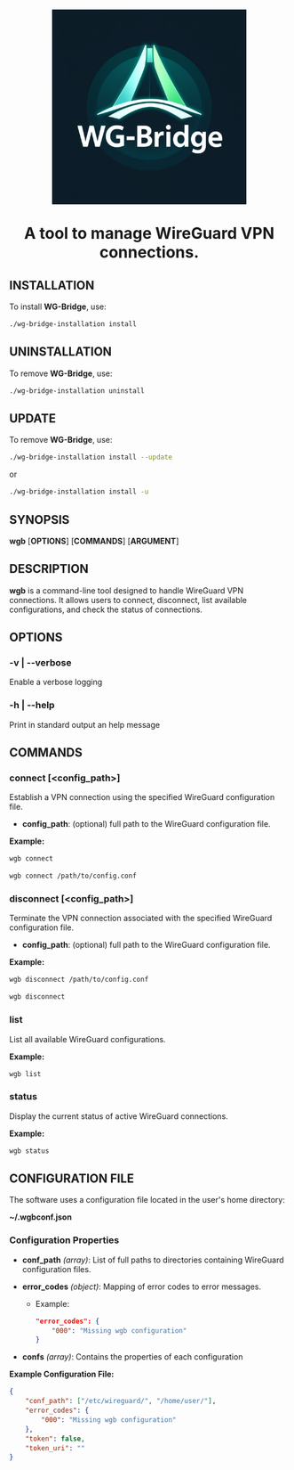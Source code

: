 <h1 style="text-align: center">
<img alt="logo" src="./assets/logo_wgb.jpg" width=350/>
<p align=center>A tool to manage WireGuard VPN connections.</p>
</h1>

## INSTALLATION

To install **WG-Bridge**, use:

```sh
./wg-bridge-installation install
```

## UNINSTALLATION

To remove **WG-Bridge**, use:

```sh
./wg-bridge-installation uninstall
```

## UPDATE

To remove **WG-Bridge**, use:

```sh
./wg-bridge-installation install --update
```

or

```sh
./wg-bridge-installation install -u
```

## SYNOPSIS

**wgb** [**OPTIONS**] [**COMMANDS**] [**ARGUMENT**]

## DESCRIPTION

**wgb** is a command-line tool designed to handle WireGuard VPN
connections. It allows users to connect, disconnect, list available
configurations, and check the status of connections.

## OPTIONS

### -v | --verbose

Enable a verbose logging

### -h | --help

Print in standard output an help message

## COMMANDS

### connect [<config_path>]

Establish a VPN connection using the specified WireGuard configuration file.

- **config_path**: (optional) full path to the WireGuard configuration file.

**Example:**

```sh
wgb connect
```

```sh
wgb connect /path/to/config.conf
```

### disconnect [<config_path>]

Terminate the VPN connection associated with the specified WireGuard
configuration file.

- **config_path**: (optional) full path to the WireGuard configuration file.

**Example:**

```sh
wgb disconnect /path/to/config.conf
```

```sh
wgb disconnect
```

### list

List all available WireGuard configurations.

**Example:**

```sh
wgb list
```

### status

Display the current status of active WireGuard connections.

**Example:**

```sh
wgb status
```

## CONFIGURATION FILE

The software uses a configuration file located in the user's home directory:

**~/.wgbconf.json**

### Configuration Properties

- **conf_path** *(array)*: List of full paths to directories containing
WireGuard configuration files.
- **error_codes** *(object)*: Mapping of error codes to error messages.
  - Example:

    ```json
    "error_codes": {
        "000": "Missing wgb configuration"
    }
    ```

- **confs** *(array)*: Contains the properties of each configuration

**Example Configuration File:**

```json
{
    "conf_path": ["/etc/wireguard/", "/home/user/"],
    "error_codes": {
        "000": "Missing wgb configuration"
    },
    "token": false,
    "token_uri": ""
}
```
